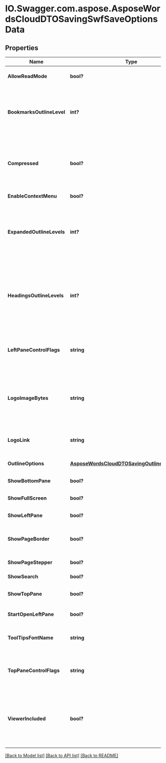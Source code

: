 # IO.Swagger.com.aspose.AsposeWordsCloudDTOSavingSwfSaveOptionsData
## Properties

Name | Type | Description | Notes
------------ | ------------- | ------------- | -------------
**AllowReadMode** | **bool?** | Allows to enable read mode | [optional] 
**BookmarksOutlineLevel** | **int?** | Specifies the level in the SWF document outline at which to display Word bookmarks | [optional] 
**Compressed** | **bool?** | Specifies whether the generated SWF document should be compressed or not | [optional] 
**EnableContextMenu** | **bool?** | Enable/disable context menu | [optional] 
**ExpandedOutlineLevels** | **int?** | Specifies how many levels in the SWF document outline to show expanded when the SWF file is viewed | [optional] 
**HeadingsOutlineLevels** | **int?** | Specifies how many levels of headings (paragraphs formatted with the Heading styles) to include in the SWF document outline | [optional] 
**LeftPaneControlFlags** | **string** | Control flags used to configure appearance of left panel of SWF viewer | [optional] 
**LogoImageBytes** | **string** | Image that will be displayed as logo in the top right corner of the viewer as string in base64 format | [optional] 
**LogoLink** | **string** | Specifies the full hyperlink address for a logo | [optional] 
**OutlineOptions** | [**AsposeWordsCloudDTOSavingOutlineOptionsData**](AsposeWordsCloudDTOSavingOutlineOptionsData.md) | Allows to specify outline options | [optional] 
**ShowBottomPane** | **bool?** | Show/hide bottom pane | [optional] 
**ShowFullScreen** | **bool?** | Show/hide fullscreen button | [optional] 
**ShowLeftPane** | **bool?** | Show/hide left pane | [optional] 
**ShowPageBorder** | **bool?** | Specifies whether border around pages should be shown | [optional] 
**ShowPageStepper** | **bool?** | Show/hide page stepper | [optional] 
**ShowSearch** | **bool?** | Show/hide search section | [optional] 
**ShowTopPane** | **bool?** | Show/hide whole top pane | [optional] 
**StartOpenLeftPane** | **bool?** | Start with opened left pane | [optional] 
**ToolTipsFontName** | **string** | Specifies a font used for tooltips in SWF viewer | [optional] 
**TopPaneControlFlags** | **string** | Control flags used to configure appearance of top panel of SWF viewer | [optional] 
**ViewerIncluded** | **bool?** | Specifies whether the generated SWF document should include the integrated document viewer or not | [optional] 

[[Back to Model list]](../README.md#documentation-for-models) [[Back to API list]](../README.md#documentation-for-api-endpoints) [[Back to README]](../README.md)

